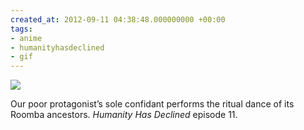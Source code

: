 ```yaml
---
created_at: 2012-09-11 04:38:48.000000000 +00:00
tags:
- anime
- humanityhasdeclined
- gif
---
```


![](/blog/media/tumblr_ma64woFoCC1qim2zwo1_500.gif)

Our poor protagonist’s sole confidant performs the ritual dance of its
Roomba ancestors. *Humanity Has Declined* episode 11.
